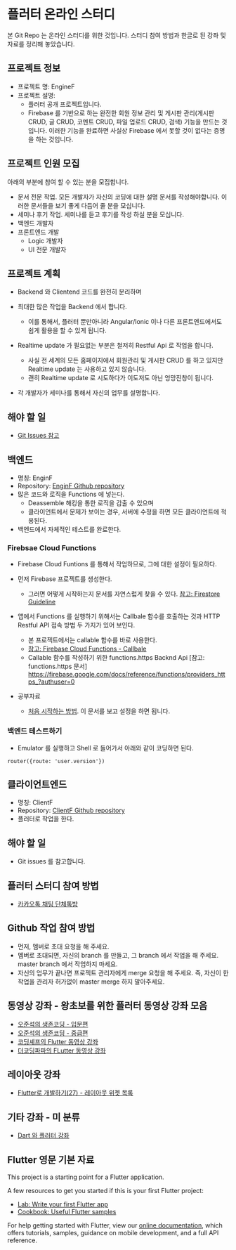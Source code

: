 # 플러터 온라인 스터디

본 Git Repo 는 온라인 스터디를 위한 것입니다. 스터디 참여 방법과 한글로 된 강좌 및 자료를 정리해 놓았습니다.

## 프로젝트 정보

* 프로젝트 명: EngineF
* 프로젝트 설명: 
  * 플러터 공개 프로젝트입니다.
  * Firebase 를 기반으로 하는 완전한 회원 정보 관리 및 게시판 관리(게시판 CRUD, 글 CRUD, 코멘트 CRUD, 파일 업로드 CRUD, 검색) 기능을 만드는 것입니다. 이러한 기능을 완료하면 사실상 Firebase 에서 못할 것이 없다는 증명을 하는 것입니다.

## 프로젝트 인원 모집

아래의 부분에 참여 할 수 있는 분을 모집합니다.

* 문서 전문 작업. 모든 개발자가 자신의 코딩에 대한 설명 문서를 작성해야합니다. 이러한 문서들을 보기 좋게 다듬어 줄 분을 모십니다.
* 세미나 후기 작업. 세미나를 듣고 후기를 작성 하실 분을 모십니다.
* 백엔드 개발자
* 프론트엔드 개발
  * Logic 개발자
  * UI 전문 개발자

## 프로젝트 계획

* Backend 와 Clientend 코드를 완전히 분리하며
* 최대한 많은 작업을 Backend 에서 합니다.
  * 이를 통해서, 플러터 뿐만아니라 Angular/Ionic 이나 다른 프론트엔드에서도 쉽게 활용을 할 수 있게 됩니다.
* Realtime update 가 필요없는 부분은 철저히 Restful Api 로 작업을 합니다.
  * 사실 전 세계의 모든 홈페이지에서 회원관리 및 게시판 CRUD 를 하고 있지만 Realtime update 는 사용하고 있지 않습니다.
  * 괜히 Realtime update 로 시도하다가 이도저도 아닌 엉망진창이 됩니다.

* 각 개발자가 세미나를 통해서 자신의 업무를 설명합니다.

## 해야 할 일

* [Git Issues 참고](https://github.com/thruthesky/enginf/issues)

## 백엔드

* 명칭: EnginF
* Repository: [EnginF Github repository](https://github.com/thruthesky/enginf)
* 많은 코드와 로직을 Functions 에 넣는다.
  * Deassemble 해킹을 통한 로직을 감출 수 있으며
  * 클라이언트에서 문제가 보이는 경우, 서버에 수정을 하면 모든 클라이언트에 적용된다.
* 백엔드에서 자체적인 테스트를 완료한다.


### Firebsae Cloud Functions

* Firebase Cloud Funtions 를 통해서 작업하므로, 그에 대한 설정이 필요하다.
* 먼저 Firebase 프로젝트를 생성한다.
  * 그러면 어떻게 시작하는지 문서를 자연스럽게 찾을 수 있다. [참고: Firestore Guideline](https://firebase.google.com/docs/functions/?authuser=0#implementation_paths)

* 앱에서 Functions 를 실행하기 위해서는 Callbale 함수를 호출하는 것과 HTTP Restful API 접속 방법 두 가지가 있어 보인다.
  * 본 프로젝트에서는 callable 함수를 바로 사용한다.
  * [참고: Firebase Cloud Functions - Callbale](https://firebase.google.com/docs/functions/callable)
  * Callable 함수를 작성하기 위한 functions.https Backnd Api [참고: functions.https 문서] https://firebase.google.com/docs/reference/functions/providers_https_?authuser=0

* 공부자료
  * [처음 시작하는 방법](https://firebase.google.com/docs/functions/get-started). 이 문서를 보고 설정을 하면 됩니다.


### 백엔드 테스트하기

* Emulator 를 실행하고 Shell 로 들어가서 아래와 같이 코딩하면 된다.

```
router({route: 'user.version'})
```

## 클라이언트엔드

* 명칭: ClientF
* Repository: [ClientF Github repository](https://github.com/thruthesky/enginf)
* 플러터로 작업을 한다.

## 해야 할 일

* Git issues 를 참고합니다.



## 플러터 스터디 참여 방법

* [카카오톡 채팅 단체톡방](https://open.kakao.com/o/g20m41Mb)

## Github 작업 참여 방법

* 먼저, 멤버로 초대 요청을 해 주세요.
* 멤버로 초대되면, 자신의 branch 를 만들고, 그 branch 에서 작업을 해 주세요. master branch 에서 작업하지 마세요.
* 자신의 업무가 끝나면 프로젝트 관리자에게 merge 요청을 해 주세요. 즉, 자신이 한 작업을 관리자 허가없이 master merge 하지 말아주세요.

## 동영상 강좌 - 왕초보를 위한 플러터 동영상 강좌 모음

* [오준석의 생존코딩 - 입문편](https://www.youtube.com/watch?v=lRbZsBvG9Ig&list=PLxTmPHxRH3VUueVvEnrP8qxHAP5x9XAPv)
* [오준석의 생존코딩 - 중급편](https://www.youtube.com/watch?v=ei8TX-uqP6E&list=PLxTmPHxRH3VWLY-eyQuV1C_IbIQlCXEhe)
* [코딩셰프의 Flutter 동영상 강좌](https://www.youtube.com/channel/UC_2ge45JCuJH1z6VYt4iCgQ)
* [더코딩파파의 FLutter 동영상 강좌](https://www.youtube.com/channel/UCUH2DSbsNUz2sW3kBNn4ibw)

## 레이아웃 강좌

* [Flutter로 개발하기(27) - 레이아웃 위젯 목록](https://bsscco.github.io/posts/flutter-layout-widgets/)

## 기타 강좌 - 미 분류

* [Dart 와 플러터 강좌](https://bsscco.github.io/posts/)

## Flutter 영문 기본 자료

This project is a starting point for a Flutter application.

A few resources to get you started if this is your first Flutter project:

- [Lab: Write your first Flutter app](https://flutter.dev/docs/get-started/codelab)
- [Cookbook: Useful Flutter samples](https://flutter.dev/docs/cookbook)

For help getting started with Flutter, view our
[online documentation](https://flutter.dev/docs), which offers tutorials,
samples, guidance on mobile development, and a full API reference.


